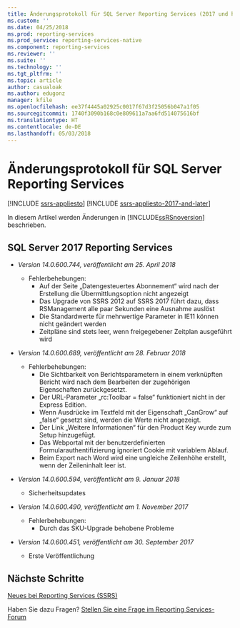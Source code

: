 ```yaml
---
title: Änderungsprotokoll für SQL Server Reporting Services (2017 und höher) | Microsoft-Dokumentation
ms.custom: ''
ms.date: 04/25/2018
ms.prod: reporting-services
ms.prod_service: reporting-services-native
ms.component: reporting-services
ms.reviewer: ''
ms.suite: ''
ms.technology: ''
ms.tgt_pltfrm: ''
ms.topic: article
author: casualoak
ms.author: edugonz
manager: kfile
ms.openlocfilehash: ee37f4445a02925c0017f67d3f25056b047a1f05
ms.sourcegitcommit: 1740f3090b168c0e809611a7aa6fd514075616bf
ms.translationtype: HT
ms.contentlocale: de-DE
ms.lasthandoff: 05/03/2018
---
```

# <a name="change-log-for-sql-server-reporting-services"></a>Änderungsprotokoll für SQL Server Reporting Services

[!INCLUDE [ssrs-appliesto](../includes/ssrs-appliesto.md)] [!INCLUDE [ssrs-appliesto-2017-and-later](../includes/ssrs-appliesto-2017-and-later.md)] 

In diesem Artikel werden Änderungen in [!INCLUDE[ssRSnoversion](../includes/ssrsnoversion-md.md)] beschrieben. 

## <a name="sql-server-2017-reporting-services"></a>SQL Server 2017 Reporting Services 

- *Version 14.0.600.744, veröffentlicht am 25. April 2018* 
    - Fehlerbehebungen:
        - Auf der Seite „Datengesteuertes Abonnement“ wird nach der Erstellung die Übermittlungsoption nicht angezeigt
        - Das Upgrade von SSRS 2012 auf SSRS 2017 führt dazu, dass RSManagement alle paar Sekunden eine Ausnahme auslöst
        - Die Standardwerte für mehrwertige Parameter in IE11 können nicht geändert werden
        - Zeitpläne sind stets leer, wenn freigegebener Zeitplan ausgeführt wird

- *Version 14.0.600.689, veröffentlicht am 28. Februar 2018* 
    - Fehlerbehebungen:
        - Die Sichtbarkeit von Berichtsparametern in einem verknüpften Bericht wird nach dem Bearbeiten der zugehörigen Eigenschaften zurückgesetzt.
        - Der URL-Parameter „rc:Toolbar = false“ funktioniert nicht in der Express Edition.
        - Wenn Ausdrücke im Textfeld mit der Eigenschaft „CanGrow“ auf „false“ gesetzt sind, werden die Werte nicht angezeigt.
        - Der Link „Weitere Informationen“ für den Product Key wurde zum Setup hinzugefügt.
        - Das Webportal mit der benutzerdefinierten Formularauthentifizierung ignoriert Cookie mit variablem Ablauf.
        - Beim Export nach Word wird eine ungleiche Zeilenhöhe erstellt, wenn der Zeileninhalt leer ist.

- *Version 14.0.600.594, veröffentlicht am 9. Januar 2018*
    - Sicherheitsupdates

- *Version 14.0.600.490, veröffentlicht am 1. November 2017* 
    - Fehlerbehebungen:
        - Durch das SKU-Upgrade behobene Probleme

- *Version 14.0.600.451, veröffentlicht am 30. September 2017* 
    - Erste Veröffentlichung

## <a name="next-steps"></a>Nächste Schritte

[Neues bei Reporting Services (SSRS)](what-s-new-in-sql-server-reporting-services-ssrs.md)   

Haben Sie dazu Fragen? [Stellen Sie eine Frage im Reporting Services-Forum](http://go.microsoft.com/fwlink/?LinkId=620231)
